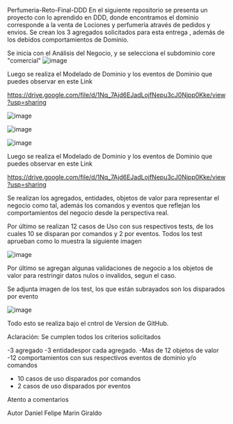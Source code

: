 Perfumeria-Reto-Final-DDD
En el siguiente repositorio se presenta un proyecto con lo aprendido en DDD, donde encontramos el dominio corresponde a la venta de Lociones y perfumería através de pedidos y envios.
Se crean los 3 agregados solicitados para esta entrega , además de los debidos comportamientos de Dominio.

Se inicia con el Análisis del Negocio, y se selecciona el subdominio core "comercial"
![image](https://user-images.githubusercontent.com/51167724/176986489-85556e10-a9aa-437a-8202-cf5b1585fe88.png)

Luego se realiza el Modelado de Dominio y los eventos de Dominio
que puedes observar en este Link

https://drive.google.com/file/d/1Nq_7Ajd6EJadLojfNepu3cJ0Njpp0Kke/view?usp=sharing

![image](https://user-images.githubusercontent.com/51167724/176987139-f8b1172b-b2eb-41e5-9803-3b0ad3e8fd69.png)


![image](https://user-images.githubusercontent.com/51167724/176987100-51eccfbb-7748-4ccf-bb0a-bc8fded7745b.png)

![image](https://user-images.githubusercontent.com/51167724/176987109-04a56b07-621a-4019-b8ca-8efe7ef62fec.png)



Luego se realiza el Modelado de Dominio y los eventos de Dominio
que puedes observar en este Link

https://drive.google.com/file/d/1Nq_7Ajd6EJadLojfNepu3cJ0Njpp0Kke/view?usp=sharing


Se realizan los agregados, entidades, objetos de valor para representar el negocio como tal, además los comandos y  eventos que reflejan los comportamientos del negocio desde la perspectiva real.

Por último se realizan 12 casos de Uso con sus respectivos tests, de los cuales 10 se disparan por comandos y 2 por eventos.
Todos los test aprueban como lo muestra la siguiente imagen

![image](https://user-images.githubusercontent.com/51167724/176986431-0432e4cc-43ea-4c47-8f39-3b7bbf267fed.png)

Por último se agregan algunas validaciones de negocio a los objetos de valor para restringir datos nulos o invalidos, segun el caso.

Se adjunta imagen de los test, los que están subrayados son los disparados por evento

![image](https://user-images.githubusercontent.com/51167724/176986681-587637d0-b22f-4764-90cd-d72d99c3343a.png)


Todo esto se realiza bajo el cntrol de Version de GitHub.


Aclaración: Se cumplen todos los criterios solicitados

-3 agregado
-3 entidadespor cada agregado.
-Mas de 12 objetos de valor
-12 comportamientos con sus respectivos eventos de dominio y/o comandos
- 10 casos de uso disparados por comandos
- 2 casos de uso disparados por eventos

Atento a comentarios

Autor
Daniel Felipe Marin Giraldo


